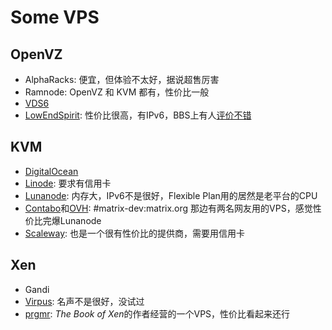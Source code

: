 Some VPS
========

OpenVZ
------

* AlphaRacks: 便宜，但体验不太好，据说超售厉害
* Ramnode: OpenVZ 和 KVM 都有，性价比一般
* [VDS6](https://vds6.net/)
* [LowEndSpirit](https://clients.inceptionhosting.com/cart.php?gid=13): 性价比很高，有IPv6，BBS上有人[评价不错](https://www.bdwm.net/v2/post-read.php?bid=484&threadid=15918334)

KVM
---

* [DigitalOcean](https://digitalocean.com/)
* [Linode](https://www.linode.com/): 要求有信用卡
* [Lunanode](https://www.lunanode.com/): 内存大，IPv6不是很好，Flexible Plan用的居然是老平台的CPU
* [Contabo](https://contabo.com/)和[OVH](https://www.ovh.com/us/): #matrix-dev:matrix.org 那边有两名网友用的VPS，感觉性价比完爆Lunanode
* [Scaleway](https://www.scaleway.com/): 也是一个很有性价比的提供商，需要用信用卡

Xen
---

* Gandi
* [Virpus](https://virpus.com/): 名声不是很好，没试过
* [prgmr](https://prgmr.com/xen/): *The Book of Xen*的作者经营的一个VPS，性价比看起来还行

